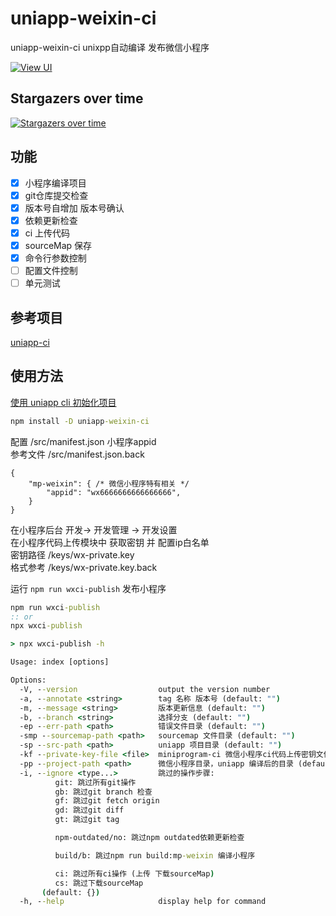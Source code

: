 # uniapp-weixin-ci
uniapp-weixin-ci unixpp自动编译 发布微信小程序

[![View UI](https://img.shields.io/npm/v/uniapp-weixin-ci.svg?style=flat)](https://www.npmjs.org/package/uniapp-weixin-ci)


## Stargazers over time

[![Stargazers over time](https://starchart.cc/thetime50/uniapp-weixin-ci.svg)](https://starchart.cc/thetime50/uniapp-weixin-ci)

## 功能

- [x] 小程序编译项目
- [x] git仓库提交检查
- [x] 版本号自增加 版本号确认
- [x] 依赖更新检查
- [x] ci 上传代码
- [x] sourceMap 保存
- [x] 命令行参数控制
- [ ] 配置文件控制
- [ ] 单元测试

## 参考项目
[uniapp-ci](https://github.com/thetime50/uniapp-ci)

## 使用方法

[使用 uniapp cli 初始化项目](https://uniapp.dcloud.io/quickstart-cli)

```cmd
npm install -D uniapp-weixin-ci
```

配置 /src/manifest.json 小程序appid  
参考文件 /src/manifest.json.back
```json5
{
	"mp-weixin": { /* 微信小程序特有相关 */
		"appid": "wx6666666666666666",
    }
}
```

在小程序后台 开发-> 开发管理 -> 开发设置  
在小程序代码上传模块中 获取密钥 并 配置ip白名单  
密钥路径 /keys/wx-private.key  
格式参考 /keys/wx-private.key.back

运行 <code>npm run wxci-publish</code> 发布小程序
```cmd
npm run wxci-publish
:: or
npx wxci-publish
```

```cmd
> npx wxci-publish -h

Usage: index [options]

Options:
  -V, --version                  output the version number
  -a, --annotate <string>        tag 名称 版本号 (default: "")
  -m, --message <string>         版本更新信息 (default: "")
  -b, --branch <string>          选择分支 (default: "")
  -ep --err-path <path>          错误文件目录 (default: "")
  -smp --sourcemap-path <path>   sourcemap 文件目录 (default: "")
  -sp --src-path <path>          uniapp 项目目录 (default: "")
  -kf --private-key-file <file>  miniprogram-ci 微信小程序ci代码上传密钥文件 (default: "")
  -pp --project-path <path>      微信小程序目录，uniapp 编译后的目录 (default: "")  
  -i, --ignore <type...>         跳过的操作步骤:
          git: 跳过所有git操作
          gb: 跳过git branch 检查
          gf: 跳过git fetch origin
          gd: 跳过git diff
          gt: 跳过git tag

          npm-outdated/no: 跳过npm outdated依赖更新检查

          build/b: 跳过npm run build:mp-weixin 编译小程序

          ci: 跳过所有ci操作 (上传 下载sourceMap)
          cs: 跳过下载sourceMap
       (default: {})
  -h, --help                     display help for command
  ```
